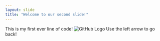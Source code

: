 ```yaml
---
layout: slide
title: "Welcome to our second slide!"
---
```

This is my first ever line of code! ![GitHub Logo](/images/logo.png)
Use the left arrow to go back!
